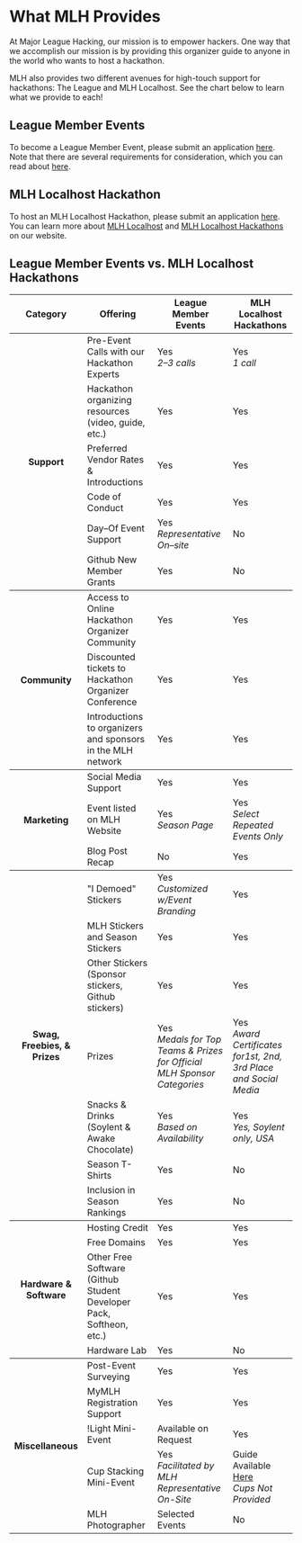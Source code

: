 # What MLH Provides

At Major League Hacking, our mission is to empower hackers. One way that we accomplish our mission is by providing this organizer guide to anyone in the world who wants to host a hackathon.

MLH also provides two different avenues for high-touch support for hackathons: The League and MLH Localhost. See the chart below to learn what we provide to each!

## League Member Events

To become a League Member Event, please submit an application [here](https://majorleaguehacking.typeform.com/to/Kr9zPl). Note that there are several requirements for consideration, which you can read about [here](https://github.com/MLH/mlh-policies/blob/master/membership-guide.md#membership-requirements).

## MLH Localhost Hackathon

To host an MLH Localhost Hackathon, please submit an application [here](https://majorleaguehacking.typeform.com/to/mrON1j?source=organizer-guide). You can learn more about [MLH Localhost](https://localhost.mlh.io) and [MLH Localhost Hackathons](https://localhost.mlh.io/activities/hackathon/) on our website. 

## League Member Events vs. MLH Localhost Hackathons

<table>

  <thead>
    <tr>
      <th> Category </th>
      <th> Offering </th>
      <th> League Member Events </th>
      <th> MLH Localhost Hackathons </th>
    </tr>
  </thead>

  <tbody>
    <tr>
      <th rowspan="6"> Support </th>
      <td> Pre-Event Calls with our Hackathon Experts </td>
      <td> Yes <br> <em>2&ndash;3 calls</em> </td>
      <td> Yes <br> <em> 1 call</em> </td>
    </tr>
    <tr>
      <td> Hackathon organizing resources (video, guide, etc.) </td>
      <td> Yes </td>
      <td> Yes </td>
    </tr>
    <tr>
      <td> Preferred Vendor Rates & Introductions </td>
      <td> Yes </td>
      <td> Yes </td>
    </tr>
    <tr>
      <td> Code of Conduct </td>
      <td> Yes </td>
      <td> Yes </td>
    </tr>
    <tr>
      <td> Day&ndash;Of Event Support </td>
      <td> Yes <br> <em> Representative On&ndash;site </em> </td>
      <td> No </td>
    </tr>
    <tr>
      <td> Github New Member Grants </td>
      <td> Yes </td>
      <td> No </td>
    </tr>
  </tbody>

  <tbody>
    <tr>
      <th rowspan="3"> Community </th>
      <td> Access to Online Hackathon Organizer Community </td>
      <td> Yes </td>
      <td> Yes </td>
    </tr>
    <tr>
      <td> Discounted tickets to Hackathon Organizer Conference </td>
      <td> Yes </td>
      <td> Yes </td>
    </tr>
    <tr>
      <td> Introductions to organizers and sponsors in the MLH network </td>
      <td> Yes </td>
      <td> Yes </td>
    </tr>
  </tbody>

  <tbody>
    <tr>
      <th rowspan="3"> Marketing </th>
      <td> Social Media Support </td>
      <td> Yes </td>
      <td> Yes </td>
    </tr>
    <tr>
      <td> Event listed on MLH Website </td>
      <td> Yes <br> <em>Season Page</em> </td>
      <td> Yes <br> <em>Select Repeated Events Only</em></td>
    </tr>
    <tr>
      <td> Blog Post Recap </td>
      <td> No </td>
      <td> Yes </td>
    </tr>
  </tbody>

  <tbody>
    <tr>
      <th rowspan="7"> Swag, Freebies, &amp; Prizes </td>
      <td> "I Demoed" Stickers </td>
      <td> Yes <br> <em> Customized w/Event Branding </em> </td>
      <td> Yes </td>
    </tr>
    <tr>
      <td> MLH Stickers and Season Stickers </td>
      <td> Yes </td>
      <td> Yes </td>
    </tr>
    <tr>
      <td> Other Stickers (Sponsor stickers, Github stickers) </td>
      <td> Yes </td>
      <td> Yes </td>
    </tr>
    <tr>
      <td> Prizes </td>
      <td> Yes <br> <em> Medals for Top Teams & Prizes for Official MLH Sponsor Categories </em> </td>
      <td> Yes <br> <em> Award Certificates for1st, 2nd, 3rd Place and Social Media </td>
    </tr>
    <tr>
      <td> Snacks & Drinks (Soylent &amp; Awake Chocolate) </td>
      <td> Yes <br> <em>Based on Availability</em </td>
      <td> Yes <br> <em> Yes, Soylent only, USA </em> </td>
    </tr>
    <tr>
      <td> Season T-Shirts </td>
      <td> Yes </td>
      <td> No </td>
    </tr>
    <tr>
      <td> Inclusion in Season Rankings </td>
      <td> Yes </td>
      <td> No </td>
    </tr>
  </tbody>

  <tbody>
    <tr>
      <th rowspan="4"> Hardware &amp; Software</th>
      <td> Hosting Credit </td>
      <td> Yes </td>
      <td> Yes </td>
    </tr>
    <tr>
      <td> Free Domains </td>
      <td> Yes </td>
      <td> Yes </td>
    </tr>
    <tr>
      <td> Other Free Software (Github Student Developer Pack, Softheon, etc.)</td>
      <td> Yes </td>
      <td> Yes </td>
    </tr>
    <tr>
      <td> Hardware Lab </td>
      <td> Yes </td>
      <td> No </td>
    </tr>
  </tbody>

  <tbody>
    <tr>
      <th rowspan="5"> Miscellaneous </th>
      <td> Post-Event Surveying </td>
      <td> Yes </td>
      <td> Yes </td>
    </tr>
    <tr>
      <td> MyMLH Registration Support </td>
      <td> Yes </td>
      <td> Yes </td>
    </tr>
    <tr>
      <td> !Light Mini-Event </td>
      <td> Available on Request </td>
      <td> Yes </td>
    </tr>
    <tr>
      <td> Cup Stacking Mini-Event </td>
      <td> Yes <br> <em> Facilitated by MLH Representative On-Site </td>
      <td> Guide Available <a href="Organizer-Resources/Cup-Stacking.md"> Here </a> <br> <em> Cups Not Provided </em> </td>
    </tr>
    <tr>
      <td> MLH Photographer </td>
      <td> Selected Events </td>
      <td> No </td>
    </tr>
  </tbody>

</table>
